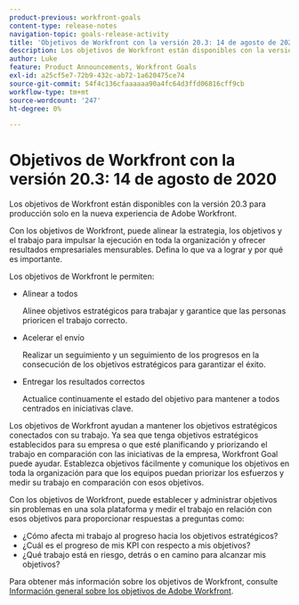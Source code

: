 ```yaml
---
product-previous: workfront-goals
content-type: release-notes
navigation-topic: goals-release-activity
title: 'Objetivos de Workfront con la versión 20.3: 14 de agosto de 2020'
description: Los objetivos de Workfront están disponibles con la versión 20.3 para producción solo en la nueva experiencia de Adobe Workfront.
author: Luke
feature: Product Announcements, Workfront Goals
exl-id: a25cf5e7-72b9-432c-ab72-1a620475ce74
source-git-commit: 54f4c136cfaaaaaa90a4fc64d3ffd06816cff9cb
workflow-type: tm+mt
source-wordcount: '247'
ht-degree: 0%

---
```


# Objetivos de Workfront con la versión 20.3: 14 de agosto de 2020

Los objetivos de Workfront están disponibles con la versión 20.3 para producción solo en la nueva experiencia de Adobe Workfront.

Con los objetivos de Workfront, puede alinear la estrategia, los objetivos y el trabajo para impulsar la ejecución en toda la organización y ofrecer resultados empresariales mensurables. Defina lo que va a lograr y por qué es importante.

Los objetivos de Workfront le permiten:

* Alinear a todos

   Alinee objetivos estratégicos para trabajar y garantice que las personas prioricen el trabajo correcto.

* Acelerar el envío

   Realizar un seguimiento y un seguimiento de los progresos en la consecución de los objetivos estratégicos para garantizar el éxito.

* Entregar los resultados correctos

   Actualice continuamente el estado del objetivo para mantener a todos centrados en iniciativas clave.

Los objetivos de Workfront ayudan a mantener los objetivos estratégicos conectados con su trabajo. Ya sea que tenga objetivos estratégicos establecidos para su empresa o que esté planificando y priorizando el trabajo en comparación con las iniciativas de la empresa, Workfront Goal puede ayudar. Establezca objetivos fácilmente y comunique los objetivos en toda la organización para que los equipos puedan priorizar los esfuerzos y medir su trabajo en comparación con esos objetivos.

Con los objetivos de Workfront, puede establecer y administrar objetivos sin problemas en una sola plataforma y medir el trabajo en relación con esos objetivos para proporcionar respuestas a preguntas como:

* ¿Cómo afecta mi trabajo al progreso hacia los objetivos estratégicos?
* ¿Cuál es el progreso de mis KPI con respecto a mis objetivos?
* ¿Qué trabajo está en riesgo, detrás o en camino para alcanzar mis objetivos?

Para obtener más información sobre los objetivos de Workfront, consulte [Información general sobre los objetivos de Adobe Workfront](../../../workfront-goals/goal-management/wf-goals-overview.md).
